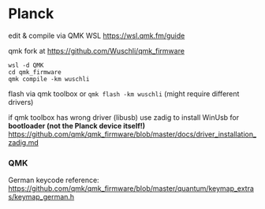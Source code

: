 # Planck
edit & compile via QMK WSL https://wsl.qmk.fm/guide

qmk fork at https://github.com/Wuschli/qmk_firmware

```
wsl -d QMK
cd qmk_firmware
qmk compile -km wuschli
```
flash via qmk toolbox or `qmk flash -km wuschli` (might require different drivers)

if qmk toolbox has wrong driver (libusb) use zadig to install WinUsb for **bootloader (not the Planck device itself!)** https://github.com/qmk/qmk_firmware/blob/master/docs/driver_installation_zadig.md

### QMK
German keycode reference: https://github.com/qmk/qmk_firmware/blob/master/quantum/keymap_extras/keymap_german.h

